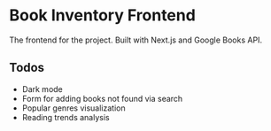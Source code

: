 # Book Inventory Frontend

The frontend for the project. Built with Next.js and Google Books API.

## Todos

- Dark mode
- Form for adding books not found via search
- Popular genres visualization
- Reading trends analysis
